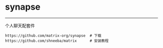 # synapse

---

个人聊天配套件

```
https://github.com/matrix-org/synapse  # 下载
https://github.com/shneeba/matrix      # 安装教程
```

